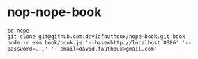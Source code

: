 # nop-nope-book

	cd nope
	git clone git@github.com:davidfauthoux/nope-book.git book
	node -r esm book/book.js '--base=http://localhost:8086' '--password=...' '--email=david.fauthoux@gmail.com'